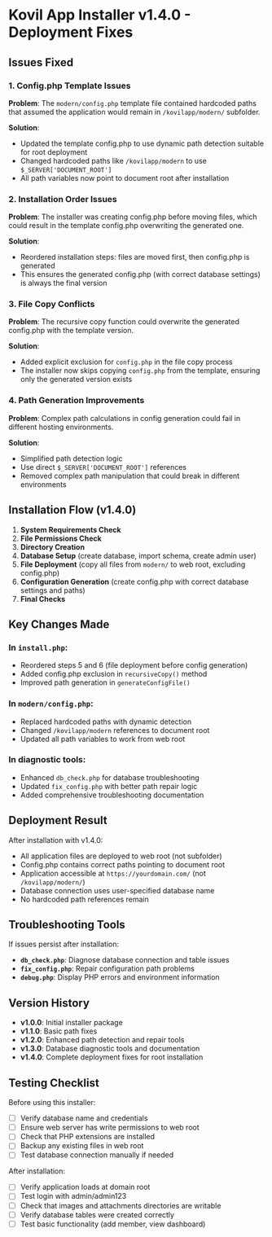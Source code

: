 # Kovil App Installer v1.4.0 - Deployment Fixes

## Issues Fixed

### 1. **Config.php Template Issues**
**Problem**: The `modern/config.php` template file contained hardcoded paths that assumed the application would remain in `/kovilapp/modern/` subfolder.

**Solution**: 
- Updated the template config.php to use dynamic path detection suitable for root deployment
- Changed hardcoded paths like `/kovilapp/modern` to use `$_SERVER['DOCUMENT_ROOT']`
- All path variables now point to document root after installation

### 2. **Installation Order Issues**
**Problem**: The installer was creating config.php before moving files, which could result in the template config.php overwriting the generated one.

**Solution**:
- Reordered installation steps: files are moved first, then config.php is generated
- This ensures the generated config.php (with correct database settings) is always the final version

### 3. **File Copy Conflicts**
**Problem**: The recursive copy function could overwrite the generated config.php with the template version.

**Solution**:
- Added explicit exclusion for `config.php` in the file copy process
- The installer now skips copying `config.php` from the template, ensuring only the generated version exists

### 4. **Path Generation Improvements**
**Problem**: Complex path calculations in config generation could fail in different hosting environments.

**Solution**:
- Simplified path detection logic
- Use direct `$_SERVER['DOCUMENT_ROOT']` references
- Removed complex path manipulation that could break in different environments

## Installation Flow (v1.4.0)

1. **System Requirements Check**
2. **File Permissions Check** 
3. **Directory Creation**
4. **Database Setup** (create database, import schema, create admin user)
5. **File Deployment** (copy all files from `modern/` to web root, excluding config.php)
6. **Configuration Generation** (create config.php with correct database settings and paths)
7. **Final Checks**

## Key Changes Made

### In `install.php`:
- Reordered steps 5 and 6 (file deployment before config generation)
- Added config.php exclusion in `recursiveCopy()` method
- Improved path generation in `generateConfigFile()`

### In `modern/config.php`:
- Replaced hardcoded paths with dynamic detection
- Changed `/kovilapp/modern` references to document root
- Updated all path variables to work from web root

### In diagnostic tools:
- Enhanced `db_check.php` for database troubleshooting
- Updated `fix_config.php` with better path repair logic
- Added comprehensive troubleshooting documentation

## Deployment Result

After installation with v1.4.0:
- All application files are deployed to web root (not subfolder)
- Config.php contains correct paths pointing to document root
- Application accessible at `https://yourdomain.com/` (not `/kovilapp/modern/`)
- Database connection uses user-specified database name
- No hardcoded path references remain

## Troubleshooting Tools

If issues persist after installation:
- **`db_check.php`**: Diagnose database connection and table issues
- **`fix_config.php`**: Repair configuration path problems
- **`debug.php`**: Display PHP errors and environment information

## Version History

- **v1.0.0**: Initial installer package
- **v1.1.0**: Basic path fixes
- **v1.2.0**: Enhanced path detection and repair tools
- **v1.3.0**: Database diagnostic tools and documentation
- **v1.4.0**: Complete deployment fixes for root installation

## Testing Checklist

Before using this installer:
- [ ] Verify database name and credentials
- [ ] Ensure web server has write permissions to web root
- [ ] Check that PHP extensions are installed
- [ ] Backup any existing files in web root
- [ ] Test database connection manually if needed

After installation:
- [ ] Verify application loads at domain root
- [ ] Test login with admin/admin123
- [ ] Check that images and attachments directories are writable
- [ ] Verify database tables were created correctly
- [ ] Test basic functionality (add member, view dashboard)
